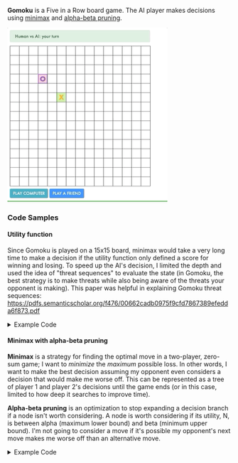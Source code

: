 **Gomoku** is a Five in a Row board game. The AI player makes decisions using [minimax](https://en.wikipedia.org/wiki/Minimax) and [alpha-beta pruning](https://en.wikipedia.org/wiki/Alpha%E2%80%93beta_pruning).

<img src="demo.gif" width="360">

### Code Samples
#### Utility function
Since Gomoku is played on a 15x15 board, minimax would take a very long time to make a decision if the utility function only defined a score for winning and losing. To speed up the AI's decision, I limited the depth and used the idea of "threat sequences" to evaluate the state (in Gomoku, the best strategy is to make threats while also being aware of the threats your opponent is making). This paper was helpful in explaining Gomoku threat sequences: https://pdfs.semanticscholar.org/f476/00662cadb0975f9cfd7867389efedda6f873.pdf
<details>
  <summary>Example Code</summary>
  
  ```js
function utility(squares) {
    const winner = calculateWinner(squares);
    if (winner) {
        if (winner[0] === 'X') {
            return 1000000;
        } else {
            return -1000000;
        }
    } else {
        let bt, t, f, sf;
        [bt, t, f, sf] = [brokenThree(squares), three(squares), four(squares), straightFour(squares)];
        return 15 * (bt[0] - bt[1]) + 25 * (t[0] - t[1]) + 40 * (f[0] - f[1]) + 400 * (sf[0] - sf[1]);
    }
}
  ```
</details>

#### Minimax with alpha-beta pruning
**Minimax** is a strategy for finding the optimal move in a two-player, zero-sum game; I want to *minimize* the *maximum* possible loss. In other words, I want to make the best decision assuming my opponent even considers a decision that would make me worse off. This can be represented as a tree of player 1 and player 2's decisions until the game ends (or in this case, limited to how deep it searches to improve time).

**Alpha-beta pruning** is an optimization to stop expanding a decision branch if a node isn't worth considering. A node is worth considering if its utility, N, is between alpha (maximum lower bound) and beta (minimum upper bound). I'm not going to consider a move if it's possible my opponent's next move makes me worse off than an alternative move.
<details>
  <summary>Example Code</summary>
  
  ```js
function maxPlayer(squares, alpha, beta, depth) {
    if (terminal(squares) || depth === 2) {
        return [utility(squares), null];
    }
    let v = [alpha, null];
    for (let action of actions(squares)) {
        const minVal = minPlayer(result(squares, action, 'X'), v[0], beta, depth + 1);
        if (minVal[0] > v[0]) {
            v = [minVal[0], action];
            if (v[0] >= beta) {
                break;
            }
        }
    }
    return v;
}

function minPlayer(squares, alpha, beta, depth) {
    if (terminal(squares) || depth === 2) {
        return [utility(squares), null];
    }
    let v = [beta, null];
    for (let action of actions(squares)) {
        const maxVal = maxPlayer(result(squares, action, 'O'), alpha, v[0], depth + 1);
        if (maxVal[0] < v[0]) {
            v = [maxVal[0], action];
            if (alpha >= v[0]) {
                break;
            }
        }
    }
    return v;

}

function aiMove(state) {
    return minPlayer(state, -Infinity, Infinity, 0)[1];
}
  ```
</details>
